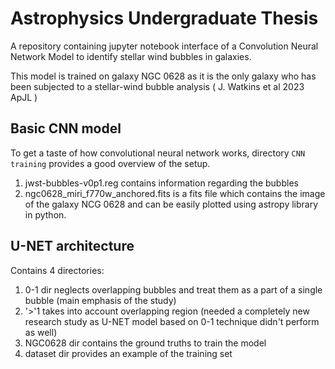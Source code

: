 # Astrophysics Undergraduate Thesis

A repository containing jupyter notebook interface of a Convolution Neural Network Model to identify stellar wind bubbles in galaxies. 

This model is trained on galaxy NGC 0628 as it is the only galaxy who has been subjected to a stellar-wind bubble analysis ( J. Watkins et al 2023 ApJL )

## Basic CNN model

To get a taste of how convolutional neural network works, directory `CNN training` provides a good overview of the setup.

1. jwst-bubbles-v0p1.reg contains information regarding the bubbles
2. ngc0628_miri_f770w_anchored.fits is a fits file which contains the image of the galaxy NCG 0628 and can be easily plotted using astropy library in python.


## U-NET architecture

Contains 4 directories:
1. 0-1 dir neglects overlapping bubbles and treat them as a part of a single bubble (main emphasis of the study)
2. '>'1 takes into account overlapping region (needed a completely new research study as U-NET model based on 0-1 technique didn't perform as well)
3. NGC0628 dir contains the ground truths to train the model
4. dataset dir provides an example of the training set
